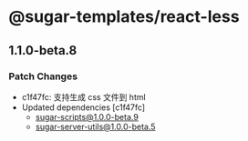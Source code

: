 # @sugar-templates/react-less

## 1.1.0-beta.8

### Patch Changes

- c1f47fc: 支持生成 css 文件到 html
- Updated dependencies [c1f47fc]
  - sugar-scripts@1.0.0-beta.9
  - sugar-server-utils@1.0.0-beta.5
